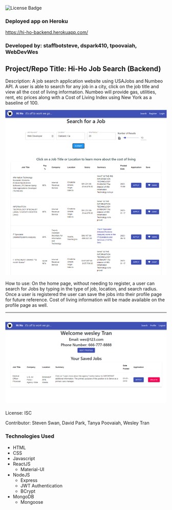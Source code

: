 ![License Badge](https://img.shields.io/badge/License-ISC-green.svg)

### Deployed app on Heroku

https://hi-ho-backend.herokuapp.com/

### Developed by: staffbotsteve, dspark410, tpoovaiah, WebDevWes

## Project/Repo Title: Hi-Ho Job Search (Backend)

Description: A job search application website using USAJobs and Numbeo API. A user is able to search for any job in a city, click on the job title and view all the cost of living information. Numbeo will provide gas, utilities, rent, etc prices along with a Cost of Living Index using New York as a baseline of 100.

![Screenshot](/assets/images/HiHo_Home.png)

How to use: On the home page, without needing to register, a user can search for Jobs by typing in the type of job, location, and search radius. Once a user is registered the user can save the jobs into their profile page for future reference. Cost of living information will be made available on the profile page as well.

---

## ![Screenshot](/assets/images/HiHo_Profile.png)

License: ISC

Contributor: Steven Swan, David Park, Tanya Poovaiah, Wesley Tran

### Technologies Used

- HTML
- CSS
- Javascript
- ReactJS
  - Material-UI
- NodeJS
  - Express
  - JWT Authentication
  - BCrypt
- MongoDB
  - Mongoose

